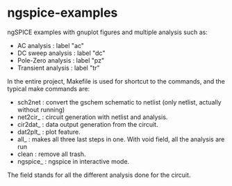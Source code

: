 # ngspice-examples
ngSPICE examples with gnuplot figures and multiple analysis such as:
- AC analysis : label "ac"
- DC sweep analysis : label "dc"
- Pole-Zero analysis : label "pz"
- Transient analysis : label "tr"

In the entire project, Makefile is used for shortcut to the commands, and the typical make commands are:

- sch2net : convert the gschem schematic to netlist (only netlist, actually without running)
- net2cir_<analysis> : circuit generation with netlist and analysis.
- cir2dat_<analysis> : data output generation from the circuit.
- dat2plt_<analysis> : plot feature.
- all_<analysis> : makes all three last steps in one. With void <analysis> field, all the analysis are run
- clean : remove all trash.
- ngspice_<analysis> : ngspice in interactive mode.

The <analysis> field stands for all the different analysis done for the circuit.
